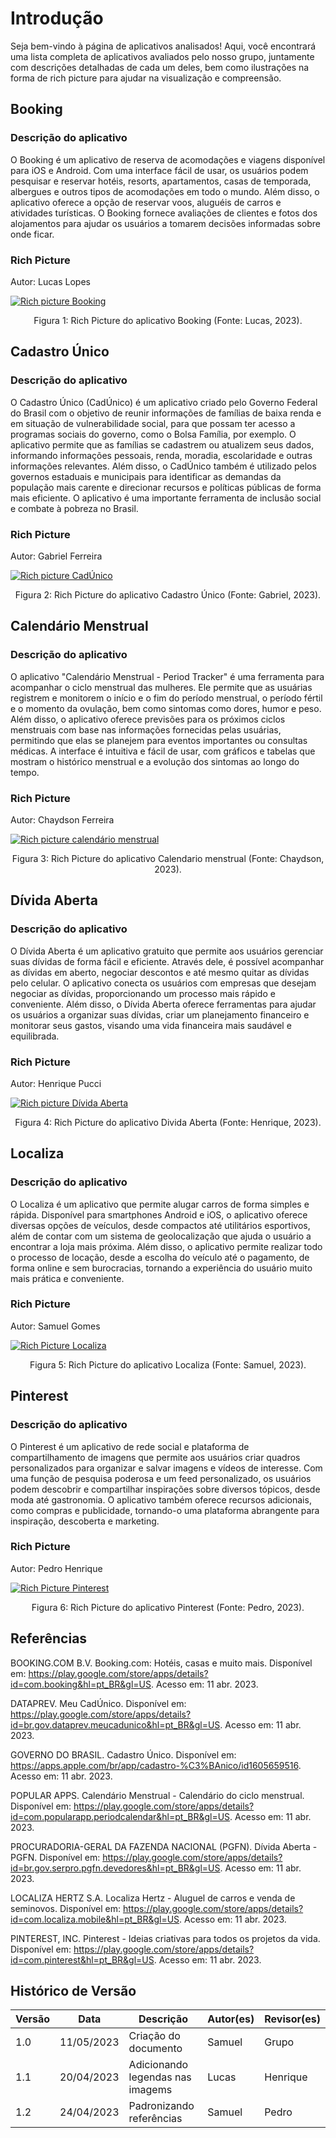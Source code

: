 # Introdução

Seja bem-vindo à página de aplicativos analisados! Aqui, você encontrará uma lista completa de aplicativos avaliados pelo nosso grupo, juntamente com descrições detalhadas de cada um deles, bem como ilustrações na forma de rich picture para ajudar na visualização e compreensão.

## Booking

### Descrição do aplicativo

O Booking é um aplicativo de reserva de acomodações e viagens disponível para iOS e Android. Com uma interface fácil de usar, os usuários podem pesquisar e reservar hotéis, resorts, apartamentos, casas de temporada, albergues e outros tipos de acomodações em todo o mundo. Além disso, o aplicativo oferece a opção de reservar voos, aluguéis de carros e atividades turísticas. O Booking fornece avaliações de clientes e fotos dos alojamentos para ajudar os usuários a tomarem decisões informadas sobre onde ficar.

### Rich Picture

Autor: Lucas Lopes

[![Rich picture Booking](../assets/richPicture/Booking_1.png)](https://imgur.com/a/avmCHWg)

<div style="text-align: center">
<p> Figura 1: Rich Picture do aplicativo Booking (Fonte: Lucas, 2023). </p>
</div>

## Cadastro Único

### Descrição do aplicativo

O Cadastro Único (CadÚnico) é um aplicativo criado pelo Governo Federal do Brasil com o objetivo de reunir informações de famílias de baixa renda e em situação de vulnerabilidade social, para que possam ter acesso a programas sociais do governo, como o Bolsa Família, por exemplo. O aplicativo permite que as famílias se cadastrem ou atualizem seus dados, informando informações pessoais, renda, moradia, escolaridade e outras informações relevantes. Além disso, o CadÚnico também é utilizado pelos governos estaduais e municipais para identificar as demandas da população mais carente e direcionar recursos e políticas públicas de forma mais eficiente. O aplicativo é uma importante ferramenta de inclusão social e combate à pobreza no Brasil.

### Rich Picture

Autor: Gabriel Ferreira

[![Rich picture CadÚnico](../assets/richPicture/avaliacaoSites/cadUnico.jpg)](https://imgur.com/HwLseEZ)

<div style="text-align: center">
<p> Figura 2: Rich Picture do aplicativo Cadastro Único (Fonte: Gabriel, 2023). </p>
</div>

## Calendário Menstrual

### Descrição do aplicativo

O aplicativo "Calendário Menstrual - Period Tracker" é uma ferramenta para acompanhar o ciclo menstrual das mulheres. Ele permite que as usuárias registrem e monitorem o início e o fim do período menstrual, o período fértil e o momento da ovulação, bem como sintomas como dores, humor e peso. Além disso, o aplicativo oferece previsões para os próximos ciclos menstruais com base nas informações fornecidas pelas usuárias, permitindo que elas se planejem para eventos importantes ou consultas médicas. A interface é intuitiva e fácil de usar, com gráficos e tabelas que mostram o histórico menstrual e a evolução dos sintomas ao longo do tempo.

### Rich Picture

Autor: Chaydson Ferreira

[![Rich picture calendário menstrual](../assets/richPicture/avaliacaoSites/CalendarioMenstrual.jpg)](https://imgur.com/EQOXggF)

<div style="text-align: center">
<p> Figura 3: Rich Picture do aplicativo Calendario menstrual (Fonte: Chaydson, 2023). </p>
</div>

## Dívida Aberta

### Descrição do aplicativo

O Dívida Aberta é um aplicativo gratuito que permite aos usuários gerenciar suas dívidas de forma fácil e eficiente. Através dele, é possível acompanhar as dívidas em aberto, negociar descontos e até mesmo quitar as dívidas pelo celular. O aplicativo conecta os usuários com empresas que desejam negociar as dívidas, proporcionando um processo mais rápido e conveniente. Além disso, o Dívida Aberta oferece ferramentas para ajudar os usuários a organizar suas dívidas, criar um planejamento financeiro e monitorar seus gastos, visando uma vida financeira mais saudável e equilibrada.

### Rich Picture

Autor: Henrique Pucci

[![Rich picture Dívida Aberta](../assets/richPicture/avaliacaoSites/DividaAberta.jpg)](https://imgur.com/gxFcuOC)

<div style="text-align: center">
<p> Figura 4: Rich Picture do aplicativo Divida Aberta (Fonte: Henrique, 2023). </p>
</div>

## Localiza

### Descrição do aplicativo

O Localiza é um aplicativo que permite alugar carros de forma simples e rápida. Disponível para smartphones Android e iOS, o aplicativo oferece diversas opções de veículos, desde compactos até utilitários esportivos, além de contar com um sistema de geolocalização que ajuda o usuário a encontrar a loja mais próxima. Além disso, o aplicativo permite realizar todo o processo de locação, desde a escolha do veículo até o pagamento, de forma online e sem burocracias, tornando a experiência do usuário muito mais prática e conveniente.

### Rich Picture

Autor: Samuel Gomes

[![Rich Picture Localiza](../assets/richPicture/avaliacaoSites/Localiza.jpg)](https://imgur.com/u0TYxtY)

<div style="text-align: center">
<p> Figura 5: Rich Picture do aplicativo Localiza (Fonte: Samuel, 2023). </p>
</div>

## Pinterest

### Descrição do aplicativo

O Pinterest é um aplicativo de rede social e plataforma de compartilhamento de imagens que permite aos usuários criar quadros personalizados para organizar e salvar imagens e vídeos de interesse. Com uma função de pesquisa poderosa e um feed personalizado, os usuários podem descobrir e compartilhar inspirações sobre diversos tópicos, desde moda até gastronomia. O aplicativo também oferece recursos adicionais, como compras e publicidade, tornando-o uma plataforma abrangente para inspiração, descoberta e marketing.

### Rich Picture

Autor: Pedro Henrique

[![Rich Picture Pinterest](../assets/richPicture/avaliacaoSites/Pinterest.jpg)](https://imgur.com/7vKVQDI)

<div style="text-align: center">
<p> Figura 6: Rich Picture do aplicativo Pinterest (Fonte: Pedro, 2023). </p>
</div>

## Referências

BOOKING.COM B.V. Booking.com: Hotéis, casas e muito mais. Disponível em: <https://play.google.com/store/apps/details?id=com.booking&hl=pt_BR&gl=US>. Acesso em: 11 abr. 2023.

DATAPREV. Meu CadÚnico. Disponível em: <https://play.google.com/store/apps/details?id=br.gov.dataprev.meucadunico&hl=pt_BR&gl=US>. Acesso em: 11 abr. 2023.

GOVERNO DO BRASIL. Cadastro Único. Disponível em: <https://apps.apple.com/br/app/cadastro-%C3%BAnico/id1605659516>. Acesso em: 11 abr. 2023.

POPULAR APPS. Calendário Menstrual - Calendário do ciclo menstrual. Disponível em: <https://play.google.com/store/apps/details?id=com.popularapp.periodcalendar&hl=pt_BR&gl=US>. Acesso em: 11 abr. 2023.

PROCURADORIA-GERAL DA FAZENDA NACIONAL (PGFN). Dívida Aberta - PGFN. Disponível em: <https://play.google.com/store/apps/details?id=br.gov.serpro.pgfn.devedores&hl=pt_BR&gl=US>. Acesso em: 11 abr. 2023.

LOCALIZA HERTZ S.A. Localiza Hertz - Aluguel de carros e venda de seminovos. Disponível em: <https://play.google.com/store/apps/details?id=com.localiza.mobile&hl=pt_BR&gl=US>. Acesso em: 11 abr. 2023.

PINTEREST, INC. Pinterest - Ideias criativas para todos os projetos da vida. Disponível em: <https://play.google.com/store/apps/details?id=com.pinterest&hl=pt_BR&gl=US>. Acesso em: 11 abr. 2023.

## Histórico de Versão

| Versão | Data       | Descrição            | Autor(es)       | Revisor(es) |
| ------ | ---------- | -------------------- | --------------- | ----------- |
| 1.0    | 11/05/2023 | Criação do documento | Samuel          | Grupo       |
| 1.1     | 20/04/2023 | Adicionando legendas nas imagems| Lucas | Henrique       |
| 1.2    | 24/04/2023 | Padronizando referências   | Samuel    | Pedro       |
